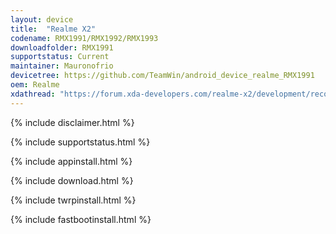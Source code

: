 ```yaml
---
layout: device
title:  "Realme X2"
codename: RMX1991/RMX1992/RMX1993
downloadfolder: RMX1991
supportstatus: Current
maintainer: Mauronofrio
devicetree: https://github.com/TeamWin/android_device_realme_RMX1991
oem: Realme
xdathread: "https://forum.xda-developers.com/realme-x2/development/recovery-unofficial-twrp-realme-x2-t4011231"
---
```


{% include disclaimer.html %}

{% include supportstatus.html %}

{% include appinstall.html %}

{% include download.html %}

{% include twrpinstall.html %}

{% include fastbootinstall.html %}
